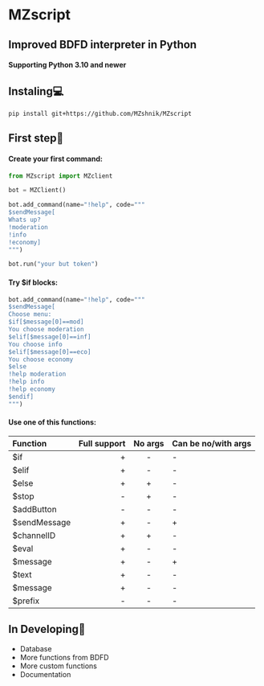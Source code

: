 # MZscript
## Improved BDFD interpreter in Python
#### Supporting Python 3.10 and newer
## Instaling💻
```
pip install git+https://github.com/MZshnik/MZscript
```

## First step🎉
#### Create your first command:
```py
from MZscript import MZclient

bot = MZClient()

bot.add_command(name="!help", code="""
$sendMessage[
Whats up?
!moderation
!info
!economy]
""")

bot.run("your but token")
```
#### Try $if blocks:
```py
bot.add_command(name="!help", code="""
$sendMessage[
Choose menu:
$if[$message[0]==mod]
You choose moderation
$elif[$message[0]==inf]
You choose info
$elif[$message[0]==eco]
You choose economy
$else
!help moderation
!help info
!help economy
$endif]
""")
```

#### Use one of this functions:
| Function        | Full support | No args | Can be no/with args |
| :-------------- |------------: | :-: | :- |
|$if|+|-|-
|$elif|+|-|-
|$else|+|+|-
|$stop|-|+|-
|$addButton|-|-|-
|$sendMessage|+|-|+
|$channelID|+|+|-
|$eval|+|-|-
|$message|+|-|+
|$text|+|-|-
|$message|+|-|-
|$prefix|-|-|-
## In Developing🔨
- Database
- More functions from BDFD
- More custom functions
- Documentation
<!-- ## In the Future🚀 -->
